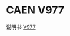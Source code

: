 <!-- V977.md --- 
;; 
;; Description: 
;; Author: Hongyi Wu(吴鸿毅)
;; Email: wuhongyi@qq.com 
;; Created: 四 6月  1 15:12:17 2017 (+0800)
;; Last-Updated: 四 6月  1 15:13:18 2017 (+0800)
;;           By: Hongyi Wu(吴鸿毅)
;;     Update #: 1
;; URL: http://wuhongyi.cn -->

# CAEN V977

说明书 [V977](/pdf/ElectronicsModules/CAEN/v977_rev1.pdf)




<!-- V977.md ends here -->
